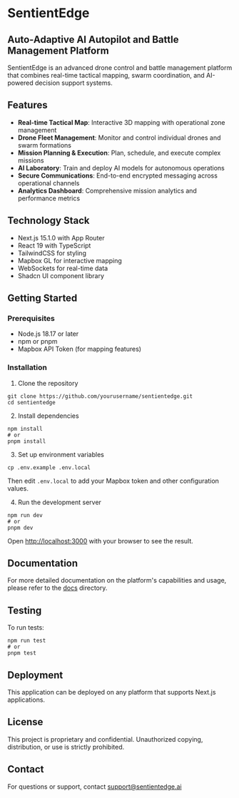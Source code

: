# SentientEdge

## Auto-Adaptive AI Autopilot and Battle Management Platform

SentientEdge is an advanced drone control and battle management platform that combines real-time tactical mapping, swarm coordination, and AI-powered decision support systems.

## Features

- **Real-time Tactical Map**: Interactive 3D mapping with operational zone management
- **Drone Fleet Management**: Monitor and control individual drones and swarm formations
- **Mission Planning & Execution**: Plan, schedule, and execute complex missions
- **AI Laboratory**: Train and deploy AI models for autonomous operations
- **Secure Communications**: End-to-end encrypted messaging across operational channels
- **Analytics Dashboard**: Comprehensive mission analytics and performance metrics

## Technology Stack

- Next.js 15.1.0 with App Router
- React 19 with TypeScript
- TailwindCSS for styling
- Mapbox GL for interactive mapping
- WebSockets for real-time data
- Shadcn UI component library

## Getting Started

### Prerequisites

- Node.js 18.17 or later
- npm or pnpm
- Mapbox API Token (for mapping features)

### Installation

1. Clone the repository
```
git clone https://github.com/yourusername/sentientedge.git
cd sentientedge
```

2. Install dependencies
```
npm install
# or
pnpm install
```

3. Set up environment variables
```
cp .env.example .env.local
```
Then edit `.env.local` to add your Mapbox token and other configuration values.

4. Run the development server
```
npm run dev
# or
pnpm dev
```

Open [http://localhost:3000](http://localhost:3000) with your browser to see the result.

## Documentation

For more detailed documentation on the platform's capabilities and usage, please refer to the [docs](docs/) directory.

## Testing

To run tests:
```
npm run test
# or
pnpm test
```

## Deployment

This application can be deployed on any platform that supports Next.js applications.

## License

This project is proprietary and confidential. Unauthorized copying, distribution, or use is strictly prohibited.

## Contact

For questions or support, contact support@sentientedge.ai